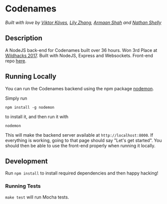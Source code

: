 # Codenames

*Built with love by [Viktor Köves][viktor], [Lily Zhang][lily], [Armaan Shah][armaan] and [Nathan Shelly][nathan]*

## Description

A NodeJS back-end for Codenames built over 36 hours. Won 3rd Place at [Wildhacks 2017][wildhacks]. Built with NodeJS, Express and Websockets. Front-end repo [here][front].

## Running Locally

You can run the Codenames backend using the npm package [nodemon](https://www.npmjs.com/package/nodemon).

Simply run

``` shell
npm install -g nodemon
```

to install it, and then run it with

``` shell
nodemon
```

This will make the backend server available at `http://localhost:8000`. If everything is working, going to that page should say "Let's get started". You should then be able
to use the front-end properly when running it locally.

## Development

Run `npm install` to install required dependencies and then happy hacking!

### Running Tests

`make test` will run Mocha tests.

[viktor]: https://github.com/vkoves
[lily]: https://github.com/lilyszhang
[armaan]: https://github.com/armaanshah96
[nathan]: https://github.com/nathanshelly
[wildhacks]: https://devpost.com/software/codenames
[front]: https://github.com/nathanshelly/codenames
